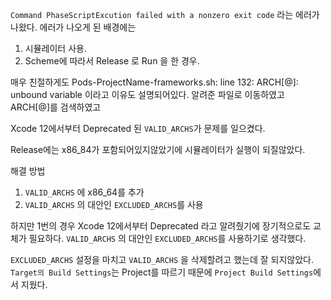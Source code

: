 

`Command PhaseScriptExcution failed with a nonzero exit code`  라는 에러가 나왔다.
에러가 나오게 된 배경에는 
1. 시뮬레이터 사용.
2. Scheme에 따라서 Release  로 Run 을 한 경우.

매우 친절하게도 Pods-ProjectName-frameworks.sh: line 132: ARCH\[@]: unbound variable 이라고 이유도 설명되어있다.
알려준 파일로 이동하였고 ARCH\[@]를 검색하였고

Xcode 12에서부터 Deprecated 된 `VALID_ARCHS`가 문제를 일으켰다.

Release에는 x86_84가 포함되어있지않았기에 시뮬레이터가 실행이 되질않았다.

해결 방법
1. `VALID_ARCHS` 에 x86_64를 추가
2. `VALID_ARCHS` 의 대안인 `EXCLUDED_ARCHS`를 사용

하지만 1번의 경우 Xcode 12에서부터 Deprecated 라고 알려줬기에 장기적으로도 교체가 필요하다.
`VALID_ARCHS` 의 대안인 `EXCLUDED_ARCHS`를 사용하기로 생각했다.

`EXCLUDED_ARCHS` 설정을 마치고  `VALID_ARCHS` 을 삭제할려고 했는데 잘 되지않았다.
`Target의 Build Settings`는 Project를 따르기 때문에 `Project Build Settings`에서 지웠다.
